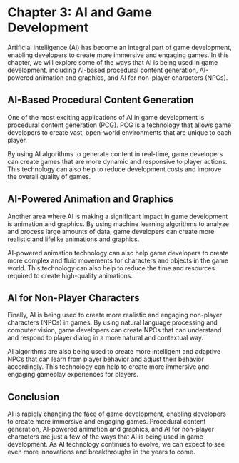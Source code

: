 Chapter 3: AI and Game Development
==================================

Artificial intelligence (AI) has become an integral part of game development, enabling developers to create more immersive and engaging games. In this chapter, we will explore some of the ways that AI is being used in game development, including AI-based procedural content generation, AI-powered animation and graphics, and AI for non-player characters (NPCs).

AI-Based Procedural Content Generation
--------------------------------------

One of the most exciting applications of AI in game development is procedural content generation (PCG). PCG is a technology that allows game developers to create vast, open-world environments that are unique to each player.

By using AI algorithms to generate content in real-time, game developers can create games that are more dynamic and responsive to player actions. This technology can also help to reduce development costs and improve the overall quality of games.

AI-Powered Animation and Graphics
---------------------------------

Another area where AI is making a significant impact in game development is animation and graphics. By using machine learning algorithms to analyze and process large amounts of data, game developers can create more realistic and lifelike animations and graphics.

AI-powered animation technology can also help game developers to create more complex and fluid movements for characters and objects in the game world. This technology can also help to reduce the time and resources required to create high-quality animations.

AI for Non-Player Characters
----------------------------

Finally, AI is being used to create more realistic and engaging non-player characters (NPCs) in games. By using natural language processing and computer vision, game developers can create NPCs that can understand and respond to player dialog in a more natural and contextual way.

AI algorithms are also being used to create more intelligent and adaptive NPCs that can learn from player behavior and adjust their behavior accordingly. This technology can help to create more immersive and engaging gameplay experiences for players.

Conclusion
----------

AI is rapidly changing the face of game development, enabling developers to create more immersive and engaging games. Procedural content generation, AI-powered animation and graphics, and AI for non-player characters are just a few of the ways that AI is being used in game development. As AI technology continues to evolve, we can expect to see even more innovations and breakthroughs in the years to come.
